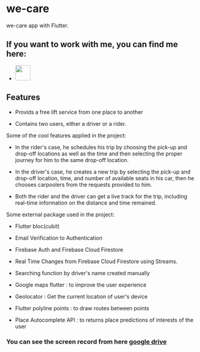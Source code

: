 # we-care

we-care app with Flutter.

## If you want to work with me, you can find me here:

- <a href="https://www.linkedin.com/in/ahmed-fayez10/"><img src="https://raw.githubusercontent.com/rahuldkjain/github-profile-readme-generator/master/src/images/icons/Social/linked-in-alt.svg" width="40"></a>


## Features

* Provids a free lift service from one place to another

* Contains two users, either a driver or a rider. 


Some of the cool features applied in the project:

* In the rider's case, he schedules his trip by choosing the pick-up and drop-off locations as well as the time and then selecting the proper journey for him to the same drop-off location.


* In the driver's case, he creates a new trip by selecting the pick-up and drop-off location, time, and number of available seats in his car, then he chooses carpoolers from the requests provided to him.


* Both the rider and the driver can get a live track for the trip, including real-time information on the distance and time remained.


Some external package used in the project:

* Flutter bloc(cubit)

* Email Verification to Authentication

* Firebase Auth and Firebase Cloud Firestore

* Real Time Changes from Firebase Cloud Firestore using Streams.

* Searching function by driver's name created manually

* Google maps flutter : to improve the user experience 

* Geolocator : Get the current location of user's device

* Flutter polyline points : to draw routes between points

* Place Autocomplete API : to returns place predictions of interests of the user


### You can see the screen record from here [google drive](https://drive.google.com/file/d/1AJRvJaFnakZsDsz6CLZbV4i2Pr43cJwY/view?usp=sharing)

